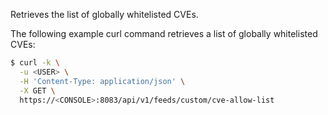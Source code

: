 Retrieves the list of globally whitelisted CVEs.

The following example curl command retrieves a list of globally whitelisted CVEs:

```bash
$ curl -k \
  -u <USER> \
  -H 'Content-Type: application/json' \
  -X GET \
  https://<CONSOLE>:8083/api/v1/feeds/custom/cve-allow-list
```
